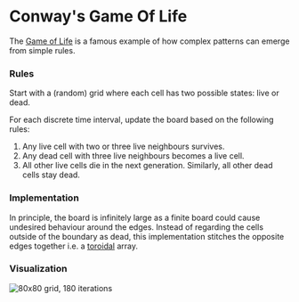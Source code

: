 # Conway's Game Of Life

The [Game of Life](https://en.wikipedia.org/wiki/Conway%27s_Game_of_Life) is a famous example of how complex patterns can emerge from simple rules.


### Rules

Start with a (random) grid where each cell has two possible states: live or dead.

For each discrete time interval, update the board based on the following rules:
1. Any live cell with two or three live neighbours survives.
2. Any dead cell with three live neighbours becomes a live cell.
3. All other live cells die in the next generation. Similarly, all other dead cells stay dead.

### Implementation

In principle, the board is infinitely large as a finite board could cause undesired behaviour around the edges. Instead of regarding the cells outside of the boundary as dead, this implementation stitches the opposite edges together i.e. a [toroidal](https://en.wikipedia.org/wiki/Torus) array.

### Visualization

![80x80 grid, 180 iterations](animation.gif)